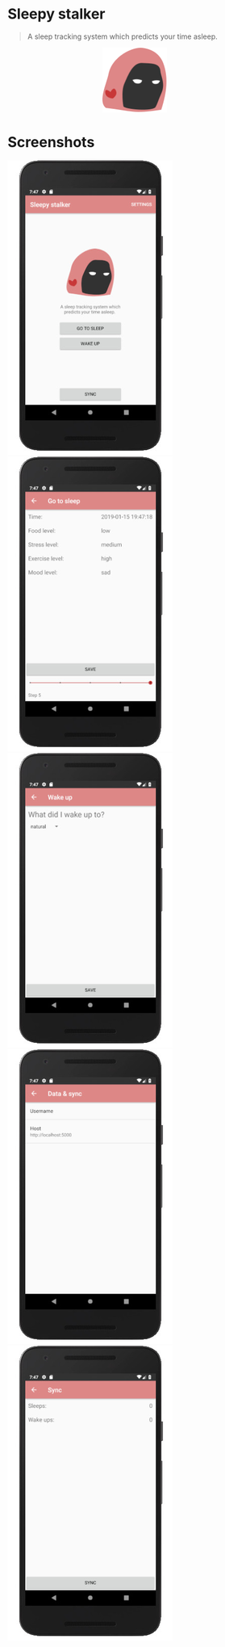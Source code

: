 # Sleepy stalker
> A sleep tracking system which predicts your time asleep.

<p align="center">
	<img alt="sleepy-stalker-logo" src="./media/sleepy_stalker.svg" width="128" height="128"/>
</p>

# Screenshots
![home](media/screenshot_home.jpg)
![sleep](media/screenshot_sleep.jpg)
![wakeup](media/screenshot_wakeup.jpg)
![settings](media/screenshot_settings.jpg)
![sync](media/screenshot_sync.jpg)

